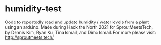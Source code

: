 # humidity-test
Code to repeatedly read and update humidity / water levels from a plant using an arduino.
Made during Hack the North 2021 for SproutMeetsTech, by Dennis Kim, Ryan Xu, Tina Ismail, and Dima Ismail.
For more please visit: http://sproutmeets.tech/
